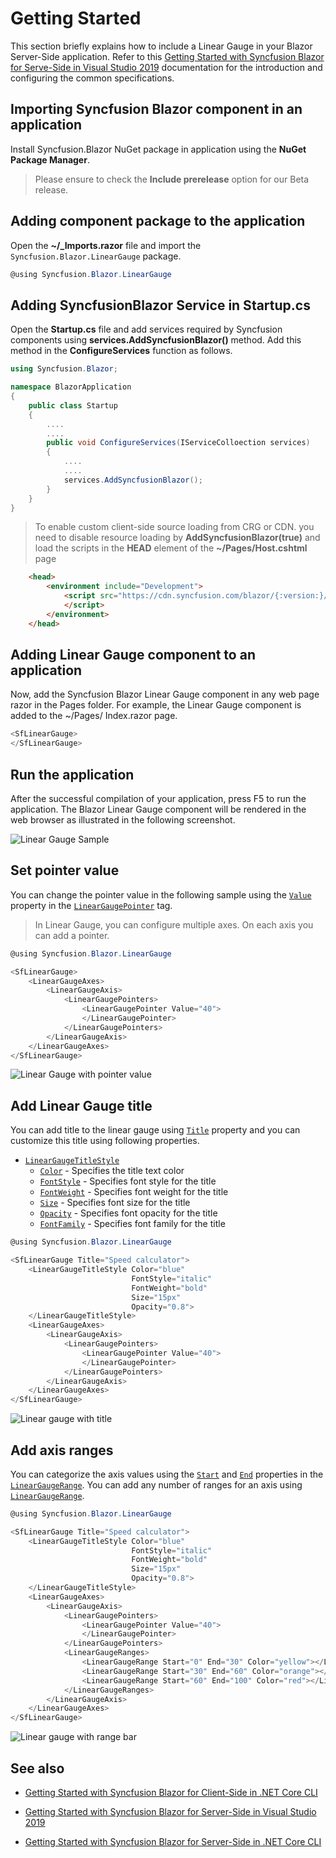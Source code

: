 # Getting Started

This section briefly explains how to include a Linear Gauge in your Blazor Server-Side application. Refer to this [Getting Started with Syncfusion Blazor for Serve-Side in Visual Studio 2019](https://blazor.syncfusion.com/documentation/getting-started/vs-blazor/) documentation for the introduction and configuring the common specifications.

## Importing Syncfusion Blazor component in an application

Install Syncfusion.Blazor NuGet package in application using the **NuGet Package Manager**.

> Please ensure to check the **Include prerelease** option for our Beta release.

## Adding component package to the application

Open the **~/_Imports.razor** file and import the `Syncfusion.Blazor.LinearGauge` package.

```csharp
@using Syncfusion.Blazor.LinearGauge
```

## Adding SyncfusionBlazor Service in Startup.cs

Open the **Startup.cs** file and add services required by Syncfusion components using **services.AddSyncfusionBlazor()** method. Add this method in the **ConfigureServices** function as follows.

```csharp
using Syncfusion.Blazor;

namespace BlazorApplication
{
    public class Startup
    {
        ....
        ....
        public void ConfigureServices(IServiceColloection services)
        {
            ....
            ....
            services.AddSyncfusionBlazor();
        }
    }
}
```

> To enable custom client-side source loading from CRG or CDN. you need to disable resource loading by **AddSyncfusionBlazor(true)** and load the scripts in the **HEAD** element of the **~/Pages/Host.cshtml** page

```html
    <head>
        <environment include="Development">
            <script src="https://cdn.syncfusion.com/blazor/{:version:}/syncfusion-blazor.min.js">
            </script>
        </environment>
    </head>
```

## Adding Linear Gauge component to an application

Now, add the Syncfusion Blazor Linear Gauge component in any web page razor in the Pages folder. For example, the Linear Gauge component is added to the ~/Pages/ Index.razor page.

```csharp
<SfLinearGauge>
</SfLinearGauge>
```

## Run the application

After the successful compilation of your application,  press F5 to run the application. The Blazor Linear Gauge component will be rendered in the web browser as illustrated in the following screenshot.

![Linear Gauge Sample](images/pixel.png)

## Set pointer value

You can change the pointer value in the following sample using the [`Value`](https://help.syncfusion.com/cr/aspnetcore-blazor/Syncfusion.Blazor~Syncfusion.Blazor.LinearGauge.LinearGaugePointer~_value.html) property in the [`LinearGaugePointer`](https://help.syncfusion.com/cr/aspnetcore-blazor/Syncfusion.Blazor~Syncfusion.Blazor.LinearGauge.LinearGaugePointer_members.html) tag.

> In Linear Gauge, you can configure multiple axes. On each axis you can add a pointer.

```csharp
@using Syncfusion.Blazor.LinearGauge

<SfLinearGauge>
    <LinearGaugeAxes>
        <LinearGaugeAxis>
            <LinearGaugePointers>
                <LinearGaugePointer Value="40">
                </LinearGaugePointer>
            </LinearGaugePointers>
        </LinearGaugeAxis>
    </LinearGaugeAxes>
</SfLinearGauge>
```

![Linear Gauge with pointer value](images/getting-pointers.png)

## Add Linear Gauge title

You can add title to the linear gauge using [`Title`](https://help.syncfusion.com/cr/aspnetcore-blazor/Syncfusion.Blazor~Syncfusion.Blazor.LinearGauge.SfLinearGauge~Title.html) property and you can customize this title using following properties.

* [`LinearGaugeTitleStyle`](https://help.syncfusion.com/cr/aspnetcore-blazor/Syncfusion.Blazor~Syncfusion.Blazor.LinearGauge.LinearGaugeTitleStyle_members.html)
    * [`Color`](https://help.syncfusion.com/cr/cref_files/aspnetcore-blazor/Syncfusion.Blazor~Syncfusion.Blazor.LinearGaugeFontSettings~Color.html) - Specifies the title text color
    * [`FontStyle`](https://help.syncfusion.com/cr/cref_files/aspnetcore-blazor/Syncfusion.Blazor~Syncfusion.Blazor.LinearGaugeFontSettings~FontStyle.html) - Specifies font style for the title
    * [`FontWeight`](https://help.syncfusion.com/cr/cref_files/aspnetcore-blazor/Syncfusion.Blazor~Syncfusion.Blazor.LinearGaugeFontSettings~FontWeight.html) - Specifies font weight for the title
    * [`Size`](https://help.syncfusion.com/cr/cref_files/aspnetcore-blazor/Syncfusion.Blazor~Syncfusion.Blazor.LinearGaugeFontSettings~Size.html) - Specifies font size for the title
    * [`Opacity`](https://help.syncfusion.com/cr/cref_files/aspnetcore-blazor/Syncfusion.Blazor~Syncfusion.Blazor.LinearGaugeFontSettings~Opacity.html) - Specifies font opacity for the title
    * [`FontFamily`](https://help.syncfusion.com/cr/cref_files/aspnetcore-blazor/Syncfusion.Blazor~Syncfusion.Blazor.LinearGaugeFontSettings~FontFamily.html) - Specifies font family for the title

```csharp
@using Syncfusion.Blazor.LinearGauge

<SfLinearGauge Title="Speed calculator">
    <LinearGaugeTitleStyle Color="blue"
                           FontStyle="italic"
                           FontWeight="bold"
                           Size="15px"
                           Opacity="0.8">
    </LinearGaugeTitleStyle>
    <LinearGaugeAxes>
        <LinearGaugeAxis>
            <LinearGaugePointers>
                <LinearGaugePointer Value="40">
                </LinearGaugePointer>
            </LinearGaugePointers>
        </LinearGaugeAxis>
    </LinearGaugeAxes>
</SfLinearGauge>
```

![Linear gauge with title](images/getting-title.png)

## Add axis ranges

You can categorize the axis values using the [`Start`](https://help.syncfusion.com/cr/aspnetcore-blazor/Syncfusion.Blazor~Syncfusion.Blazor.LinearGauge.LinearGaugeRange~Start.html) and [`End`](https://help.syncfusion.com/cr/aspnetcore-blazor/Syncfusion.Blazor~Syncfusion.Blazor.LinearGauge.LinearGaugeRange~End.html) properties in the [`LinearGaugeRange`](https://help.syncfusion.com/cr/aspnetcore-blazor/Syncfusion.Blazor~Syncfusion.Blazor.LinearGauge.LinearGaugeRange_members.html). You can add any number of ranges for an axis using [`LinearGaugeRange`](https://help.syncfusion.com/cr/aspnetcore-blazor/Syncfusion.Blazor~Syncfusion.Blazor.LinearGauge.LinearGaugeRange_members.html).

```csharp
@using Syncfusion.Blazor.LinearGauge

<SfLinearGauge Title="Speed calculator">
    <LinearGaugeTitleStyle Color="blue"
                           FontStyle="italic"
                           FontWeight="bold"
                           Size="15px"
                           Opacity="0.8">
    </LinearGaugeTitleStyle>
    <LinearGaugeAxes>
        <LinearGaugeAxis>
            <LinearGaugePointers>
                <LinearGaugePointer Value="40">
                </LinearGaugePointer>
            </LinearGaugePointers>
            <LinearGaugeRanges>
                <LinearGaugeRange Start="0" End="30" Color="yellow"></LinearGaugeRange>
                <LinearGaugeRange Start="30" End="60" Color="orange"></LinearGaugeRange>
                <LinearGaugeRange Start="60" End="100" Color="red"></LinearGaugeRange>
            </LinearGaugeRanges>
        </LinearGaugeAxis>
    </LinearGaugeAxes>
</SfLinearGauge>
```

![Linear gauge with range bar](images/getting-ranges.png)

## See also

* [Getting Started with Syncfusion Blazor for Client-Side in .NET Core CLI](https://blazor.syncfusion.com/documentation/getting-started/dotnet-cli-blazor/)

* [Getting Started with Syncfusion Blazor for Server-Side in Visual Studio 2019](https://blazor.syncfusion.com/documentation/getting-started/vs-blazor-server/)

* [Getting Started with Syncfusion Blazor for Server-Side in .NET Core CLI](https://blazor.syncfusion.com/documentation/getting-started/dotnet-cli-blazor-server/)
